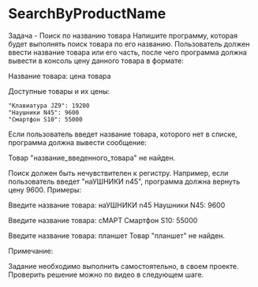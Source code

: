 # SearchByProductName
Задача - Поиск по названию товара
Напишите программу, которая будет выполнять поиск товара по его названию. Пользователь должен ввести название товара или его часть, после чего программа должна вывести в консоль цену данного товара в формате:

Название товара: цена товара

Доступные товары и их цены:

    "Клавиатура JZ9": 19200
    "Наушники N45": 9600
    "Смартфон S10": 55000

Если пользователь введет название товара, которого нет в списке, программа должна вывести сообщение:

Товар "название_введенного_товара" не найден.

Поиск должен быть нечувствителен к регистру. Например, если пользователь введет "наУШНИКИ n45", программа должна вернуть цену 9600.
Примеры:

Введите название товара: наУШНИКИ n45
Наушники N45: 9600

Введите название товара: сМАРТ
Смартфон S10: 55000

Введите название товара: планшет
Товар "планшет" не найден.

Примечание:

Задание необходимо выполнить самостоятельно, в своем проекте.
Проверить решение можно по видео в следующем шаге.
